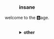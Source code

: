 <div align="center">
<h3>insane</h3>
  <p>welcome to the 🅱️age.<br></p>
<br>
<details>
  <summary><b>other</b></summary>
  <img src="https://github-readme-stats.vercel.app/api?username=sushi-ae"/>
</details>
</div>
